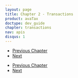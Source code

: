 ```yaml
---
layout: page
title: Chapter 2 - Transactions
product: avaTax
doctype: dev_guide
chapter: transactions
nav: apis
disqus: 1
---
```


<ul class="pager">
  <li class="previous"><a href="/avatax/dev-guide/getting-started-with-avatax/"><i class="glyphicon glyphicon-chevron-left"></i>Previous Chapter</a></li>
  <li class="next"><a href="/avatax/dev-guide/customizing-transaction/">Next<i class="glyphicon glyphicon-chevron-right"></i></a></li>
</ul>

<ul class="pager">
  <li class="previous"><a href="/avatax/dev-guide/getting-started-with-avatax/"><i class="glyphicon glyphicon-chevron-left"></i>Previous Chapter</a></li>
  <li class="next"><a href="/avatax/dev-guide/exemptions/">Next<i class="glyphicon glyphicon-chevron-right"></i></a></li>
</ul>